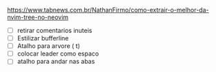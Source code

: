 https://www.tabnews.com.br/NathanFirmo/como-extrair-o-melhor-da-nvim-tree-no-neovim

- [ ] retirar comentarios inuteis
- [ ] Estilizar bufferline
- [ ] Atalho para arvore (<leader> t)
- [ ] colocar leader como espaco
- [ ] atalho para andar nas abas
